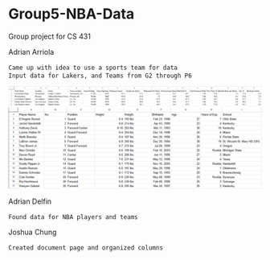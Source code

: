 # Group5-NBA-Data
 Group project for CS 431

Adrian Arriola
```
Came up with idea to use a sports team for data
Input data for Lakers, and Teams from G2 through P6
```
![TeamStats](Images/TeamStats.png)
![LakersStats](Images/LakersStats.png)

Adrian Delfin
```
Found data for NBA players and teams
```

Joshua Chung
```
Created document page and organized columns
```

